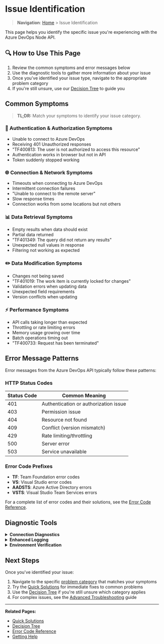 # Issue Identification

> **Navigation**: [Home](../index.md) > Issue Identification

This page helps you identify the specific issue you're experiencing with the Azure DevOps Node API.

## 🔍 How to Use This Page

1. Review the common symptoms and error messages below
2. Use the diagnostic tools to gather more information about your issue
3. Once you've identified your issue type, navigate to the appropriate problem category
4. If you're still unsure, use our [Decision Tree](./decision-tree.md) to guide you

## Common Symptoms

> **TL;DR:** Match your symptoms to identify your issue category.

### 🔑 Authentication & Authorization Symptoms

- Unable to connect to Azure DevOps
- Receiving 401 Unauthorized responses
- "TF400813: The user is not authorized to access this resource"
- Authentication works in browser but not in API
- Token suddenly stopped working

### 🌐 Connection & Network Symptoms

- Timeouts when connecting to Azure DevOps
- Intermittent connection failures
- "Unable to connect to the remote server"
- Slow response times
- Connection works from some locations but not others

### 📊 Data Retrieval Symptoms

- Empty results when data should exist
- Partial data returned
- "TF401349: The query did not return any results"
- Unexpected null values in response
- Filtering not working as expected

### ✏️ Data Modification Symptoms

- Changes not being saved
- "TF401019: The work item is currently locked for changes"
- Validation errors when updating data
- Unexpected field requirements
- Version conflicts when updating

### ⚡ Performance Symptoms

- API calls taking longer than expected
- Throttling or rate limiting errors
- Memory usage growing over time
- Batch operations timing out
- "TF400733: Request has been terminated"

## Error Message Patterns

Error messages from the Azure DevOps API typically follow these patterns:

### HTTP Status Codes

| Status Code | Common Meaning |
|-------------|----------------|
| 401 | Authentication or authorization issue |
| 403 | Permission issue |
| 404 | Resource not found |
| 409 | Conflict (version mismatch) |
| 429 | Rate limiting/throttling |
| 500 | Server error |
| 503 | Service unavailable |

### Error Code Prefixes

- **TF**: Team Foundation error codes
- **VS**: Visual Studio error codes
- **AADSTS**: Azure Active Directory errors
- **VSTS**: Visual Studio Team Services errors

For a complete list of error codes and their solutions, see the [Error Code Reference](./error-code-reference.md).

## Diagnostic Tools

<details>
<summary><b>Connection Diagnostics</b></summary>

Use this code to diagnose connection issues:

```typescript
import * as azdev from "azure-devops-node-api";

async function diagnoseConnection() {
  try {
    // Basic connection test
    const orgUrl = "https://dev.azure.com/your-organization";
    const token = process.env.AZURE_DEVOPS_TOKEN;
    
    console.log("Testing connection to:", orgUrl);
    
    const authHandler = azdev.getPersonalAccessTokenHandler(token);
    const connection = new azdev.WebApi(orgUrl, authHandler);
    
    // Test connection
    console.log("Attempting to connect...");
    const connectionData = await connection.connect();
    console.log("✅ Connection successful!");
    console.log("Connected to:", connectionData.authenticatedUser.providerDisplayName);
    console.log("API version:", connectionData.deploymentType);
    
    // Test a basic API call
    console.log("\nTesting API access...");
    const projectApi = await connection.getProjectApi();
    const projects = await projectApi.getProjects();
    console.log(`✅ API access successful! Retrieved ${projects.length} projects.`);
    
    return { success: true, connectionData, projects };
  } catch (error) {
    console.error("❌ Connection diagnosis failed:", error.message);
    
    // Provide more specific error information
    if (error.statusCode) {
      console.error(`HTTP Status: ${error.statusCode}`);
    }
    
    if (error.message.includes("401")) {
      console.error("This appears to be an authentication issue. Check your token.");
    } else if (error.message.includes("TF400813")) {
      console.error("This appears to be a permissions issue.");
    } else if (error.message.includes("ENOTFOUND") || error.message.includes("ETIMEDOUT")) {
      console.error("This appears to be a network connectivity issue.");
    }
    
    return { success: false, error };
  }
}
```

</details>

<details>
<summary><b>Enhanced Logging</b></summary>

Enable detailed logging to troubleshoot issues:

```typescript
import * as azdev from "azure-devops-node-api";
import * as fs from "fs";

// Configure logging
function enableDetailedLogging(webApi) {
  const logFile = "azure-devops-api.log";
  
  // Clear previous log
  fs.writeFileSync(logFile, "");
  
  // Set up logging
  webApi.setLogFunction((area, message) => {
    const timestamp = new Date().toISOString();
    const logEntry = `${timestamp} [${area}] ${message}\n`;
    
    // Log to file
    fs.appendFileSync(logFile, logEntry);
    
    // Also log to console
    console.log(logEntry);
  });
  
  console.log(`Detailed logging enabled. Log file: ${logFile}`);
}

// Usage
const orgUrl = "https://dev.azure.com/your-organization";
const token = process.env.AZURE_DEVOPS_TOKEN;
const authHandler = azdev.getPersonalAccessTokenHandler(token);
const connection = new azdev.WebApi(orgUrl, authHandler);

// Enable logging before making API calls
enableDetailedLogging(connection);
```

</details>

<details>
<summary><b>Environment Verification</b></summary>

Verify your environment configuration:

```typescript
function verifyEnvironment() {
  console.log("Environment Verification:");
  console.log("-----------------------");
  
  // Node.js version
  console.log(`Node.js version: ${process.version}`);
  if (process.version.startsWith("v8.") || process.version.startsWith("v6.")) {
    console.warn("⚠️ Warning: Using an older version of Node.js. Version 10+ is recommended.");
  }
  
  // Check for required environment variables
  const requiredEnvVars = ["AZURE_DEVOPS_TOKEN", "AZURE_DEVOPS_ORG"];
  for (const envVar of requiredEnvVars) {
    if (process.env[envVar]) {
      console.log(`✅ ${envVar} is set`);
    } else {
      console.error(`❌ ${envVar} is not set`);
    }
  }
  
  // Check package versions
  try {
    const packageJson = require("./package.json");
    console.log("\nPackage versions:");
    console.log(`- azure-devops-node-api: ${packageJson.dependencies["azure-devops-node-api"] || "not installed"}`);
    
    // Check for common conflicting packages
    const potentialConflicts = ["vso-node-api", "vsts-task-lib"];
    for (const pkg of potentialConflicts) {
      if (packageJson.dependencies[pkg]) {
        console.warn(`⚠️ Warning: Potentially conflicting package ${pkg} is installed.`);
      }
    }
  } catch (error) {
    console.error("❌ Unable to read package.json");
  }
  
  // Network connectivity check
  console.log("\nChecking network connectivity...");
  const https = require("https");
  const req = https.get("https://dev.azure.com", (res) => {
    console.log(`✅ Azure DevOps connectivity: HTTP ${res.statusCode}`);
    res.resume();
  });
  
  req.on("error", (error) => {
    console.error(`❌ Azure DevOps connectivity error: ${error.message}`);
  });
}
```

</details>

## Next Steps

Once you've identified your issue:

1. Navigate to the specific [problem category](../index.md#common-issue-categories) that matches your symptoms
2. Try the [Quick Solutions](../quick-solutions.md) for immediate fixes to common problems
3. Use the [Decision Tree](./decision-tree.md) if you're still unsure which category applies
4. For complex issues, see the [Advanced Troubleshooting](./advanced-troubleshooting.md) guide

---

**Related Pages:**
- [Quick Solutions](../quick-solutions.md)
- [Decision Tree](./decision-tree.md)
- [Error Code Reference](./error-code-reference.md)
- [Getting Help](./getting-help.md) 